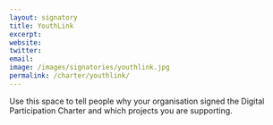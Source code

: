 ```yaml
---
layout: signatory
title: YouthLink
excerpt: 
website: 
twitter: 
email: 
image: /images/signatories/youthlink.jpg
permalink: /charter/youthlink/
---
```


Use this space to tell people why your organisation signed the Digital Participation Charter and which projects you are supporting.

